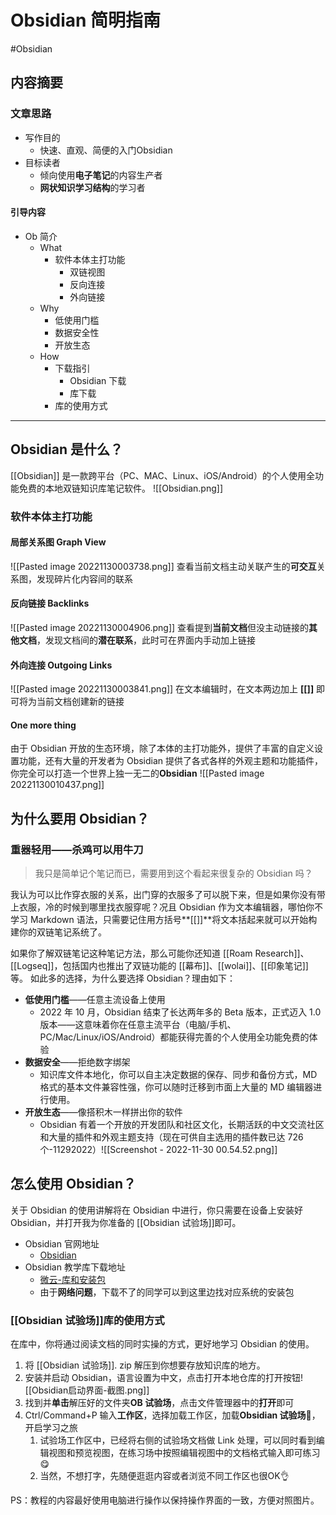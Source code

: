 # Obsidian 简明指南
#Obsidian 




## 内容摘要
### 文章思路
- 写作目的
	- 快速、直观、简便的入门Obsidian
- 目标读者
	- 倾向使用**电子笔记**的内容生产者
	- **网状知识学习结构**的学习者

#### 引导内容
- Ob 简介
	- What
		- 软件本体主打功能
			- 双链视图
			- 反向连接
			- 外向链接
	- Why
		- 低使用门槛
		- 数据安全性
		- 开放生态
	- How
		- 下载指引
			- Obsidian 下载
			- 库下载
		- 库的使用方式

---

## Obsidian 是什么？
[[Obsidian]] 是一款跨平台（PC、MAC、Linux、iOS/Android）的个人使用全功能免费的本地双链知识库笔记软件。
![[Obsidian.png]]
### 软件本体主打功能
#### 局部关系图 Graph View
![[Pasted image 20221130003738.png]]
查看当前文档主动关联产生的**可交互**关系图，发现碎片化内容间的联系
#### 反向链接 Backlinks
![[Pasted image 20221130004906.png]]
查看提到**当前文档**但没主动链接的**其他文档**，发现文档间的**潜在联系**，此时可在界面内手动加上链接
#### 外向连接 Outgoing Links
![[Pasted image 20221130003841.png]]
在文本编辑时，在文本两边加上 **[[]]** 即可将为当前文档创建新的链接

#### One more thing
由于 Obsidian 开放的生态环境，除了本体的主打功能外，提供了丰富的自定义设置功能，还有大量的开发者为 Obsidian 提供了各式各样的外观主题和功能插件，你完全可以打造一个世界上独一无二的**Obsidian**
![[Pasted image 20221130010437.png]]

## 为什么要用 Obsidian？
### 重器轻用——杀鸡可以用牛刀
>我只是简单记个笔记而已，需要用到这个看起来很复杂的 Obsidian 吗？

我认为可以比作穿衣服的关系，出门穿的衣服多了可以脱下来，但是如果你没有带上衣服，冷的时候到哪里找衣服穿呢？况且 Obsidian 作为文本编辑器，哪怕你不学习 Markdown 语法，只需要记住用方括号**[[]]**将文本括起来就可以开始构建你的双链笔记系统了。

如果你了解双链笔记这种笔记方法，那么可能你还知道 [[Roam Research]]、[[Logseq]]，包括国内也推出了双链功能的 [[幕布]]、[[wolai]]、[[印象笔记]]等。
如此多的选择，为什么要选择 Obsidian？理由如下：
- **低使用门槛**——任意主流设备上使用
	- 2022 年 10 月，Obsidian 结束了长达两年多的 Beta 版本，正式迈入 1.0 版本——这意味着你在任意主流平台（电脑/手机、PC/Mac/Linux/iOS/Android）都能获得完善的个人使用全功能免费的体验
- **数据安全**——拒绝数字绑架
	- 知识库文件本地化，你可以自主决定数据的保存、同步和备份方式，MD 格式的基本文件兼容性强，你可以随时迁移到市面上大量的 MD 编辑器进行使用。
- **开放生态**——像搭积木一样拼出你的软件
	- Obsidian 有着一个开放的开发团队和社区文化，长期活跃的中文交流社区和大量的插件和外观主题支持（现在可供自主选用的插件数已达 726 个-11292022）![[Screenshot - 2022-11-30 00.54.52.png]]

## 怎么使用 Obsidian？
关于 Obsidian 的使用讲解将在 Obsidian 中进行，你只需要在设备上安装好 Obsidian，并打开我为你准备的 [[Obsidian 试验场]]即可。
- Obsidian 官网地址
	- [Obsidian](https://obsidian.md/)
- Obsidian 教学库下载地址
	- [微云-库和安装包]( https://share.weiyun.com/DwJnzn2x )
	- 由于**网络问题**，下载不了的同学可以到这里边找对应系统的安装包

### [[Obsidian 试验场]]库的使用方式
在库中，你将通过阅读文档的同时实操的方式，更好地学习 Obsidian 的使用。
1. 将 [[Obsidian 试验场]]. zip 解压到你想要存放知识库的地方。
2. 安装并启动 Obsidian，语言设置为中文，点击打开本地仓库的打开按钮![[Obsidian启动界面-截图.png]]
3. 找到并**单击**解压好的文件夹**OB 试验场**，点击文件管理器中的**打开**即可
4. Ctrl/Command+P 输入**工作区**，选择加载工作区，加载**Obsidian 试验场🧪**，开启学习之旅
	1. 试验场工作区中，已经将右侧的试验场文档做 Link 处理，可以同时看到编辑视图和预览视图，在练习场中按照编辑视图中的文档格式输入即可练习😋
	2. 当然，不想打字，先随便逛逛内容或者浏览不同工作区也很OK👌

PS：教程的内容最好使用电脑进行操作以保持操作界面的一致，方便对照图片。
